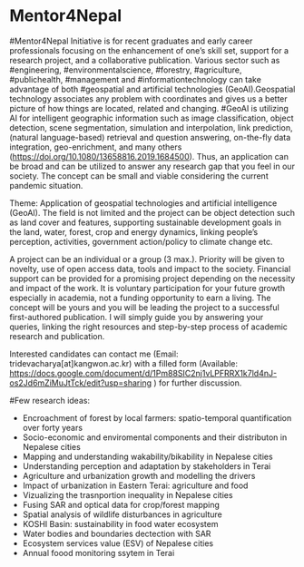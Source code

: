 # Mentor4Nepal
#Mentor4Nepal Initiative is for recent graduates and early career professionals focusing on the enhancement of one’s skill set, support for a research project, and a collaborative publication. Various sector such as #engineering, #environmentalscience, #forestry, #agriculture, #publichealth, #management and #informationtechnology can take advantage of both #geospatial and artificial technologies (GeoAI).Geospatial technology associates any problem with coordinates and gives us a better picture of how things are located, related and changing. #GeoAI is utilizing AI for intelligent geographic information such as image classification, object detection, scene segmentation, simulation and interpolation, link prediction, (natural language-based) retrieval and question answering, on-the-fly data integration, geo-enrichment, and many others (https://doi.org/10.1080/13658816.2019.1684500). Thus, an application can be broad and can be utilized to answer any research gap that you feel in our society. The concept can be small and viable considering the current pandemic situation.

Theme: Application of geospatial technologies and artificial intelligence (GeoAI). The field is not limited and the project can be object detection such as land cover and features, supporting sustainable development goals in the land, water, forest, crop and energy dynamics, linking people’s perception, activities, government action/policy to climate change etc.

A project can be an individual or a group (3 max.). Priority will be given to novelty, use of open access data, tools and impact to the society. Financial support can be provided for a promising project depending on the necessity and impact of the work. It is voluntary participation for your future growth especially in academia, not a funding opportunity to earn a living. The concept will be yours and you will be leading the project to a successful first-authored publication. I will simply guide you by answering your queries, linking the right resources and step-by-step process of academic research and publication.

Interested candidates can contact me (Email: tridevacharya[at]kangwon.ac.kr) with a filled form (Available: https://docs.google.com/document/d/1Pm88SIC2nj1vLPFRRX1k7ld4nJ-os2Jd6mZiMuJtTck/edit?usp=sharing  ) for further discussion.

#Few research ideas: </br>
- Encroachment of forest by local farmers: spatio-temporal quantification over forty years </br>
- Socio-economic and enviromental components and their distributon in Nepalese cities </br>
- Mapping and understanding wakability/bikability in Nepalese cities </br>
- Understanding perception and adaptation by stakeholders in Terai </br>
- Agriculture and urbanization growth and modelling the drivers </br>
- Impact of urbanization in Eastern Terai: agriculture and food </br>
- Vizualizing the trasnportion inequality in Nepalese cities </br>
- Fusing SAR and optical data for crop/forest mapping </br>
- Spatial analysis of wildlife disturbances in agriculture </br>
- KOSHI Basin: sustainability in food water ecosystem </br>
- Water bodies and boundaries dectection with SAR </br>
- Ecosystem services value (ESV) of Nepalese cities </br>
- Annual foood monitoring ssytem in Terai </br>

